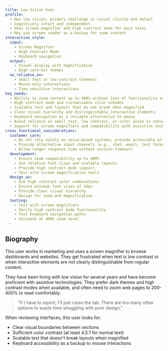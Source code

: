 ```yaml
---
title: Low Vision User
profile:
  - Has low vision; primary challenge is visual clarity and detail
  - Cognitively intact and independent
  - Uses screen magnifier and high contrast mode for most tasks
  - May use screen reader as a backup for some content
interaction_style:
  input:
    - Screen Magnifier
    - High Contrast Mode
    - Keyboard navigation
  output:
    - Visual display with magnification
    - High contrast themes
  no_reliance_on:
    - Small text or low contrast elements
    - Mouse-only interactions
    - Time-sensitive interactions
key_needs:
  - Ability to zoom content up to 400% without loss of functionality or content
  - High contrast mode and customizable color schemes
  - Scalable text and layouts that do not break when magnified
  - Clear visual hierarchy and distinguishable interactive elements
  - Keyboard navigation as a reliable alternative to mouse
  - Avoid reliance on small text, low contrast, or color alone to convey information
  - Support for screen magnifiers and compatibility with assistive technology
cross_functional_considerations:
  customer_care:
    - Do not rely solely on voice-based systems; provide accessible alternatives
    - Provide alternative input channels (e.g., chat, email, text forms)
    - Allow longer response time without session timeouts
  development:
    - Ensure zoom compatibility up to 400%
    - Use relative font sizes and scalable layouts
    - Provide high contrast mode support
    - Test with screen magnification tools
  design_ux:
    - Use high contrast color combinations
    - Ensure minimum font sizes of 16px
    - Provide clear visual hierarchy
    - Design for zoom and magnification
  testing:
    - Test with screen magnifiers
    - Verify high contrast mode functionality
    - Test keyboard navigation paths
    - Validate at 400% zoom level
---
```


## Biography

This user works in marketing and uses a screen magnifier to browse dashboards and websites. They get frustrated when text is low contrast or when interactive elements are not clearly distinguishable from regular content.

They have been living with low vision for several years and have become proficient with assistive technologies. They prefer dark themes and high contrast modes when available, and often need to zoom web pages to 200-400% to read comfortably.

> "If I have to squint, I'll just close the tab. There are too many other options to waste time struggling with poor design."

When reviewing interfaces, this user looks for:
- Clear visual boundaries between sections
- Sufficient color contrast (at least 4.5:1 for normal text)
- Scalable text that doesn't break layouts when magnified
- Keyboard accessibility as a backup to mouse interactions
